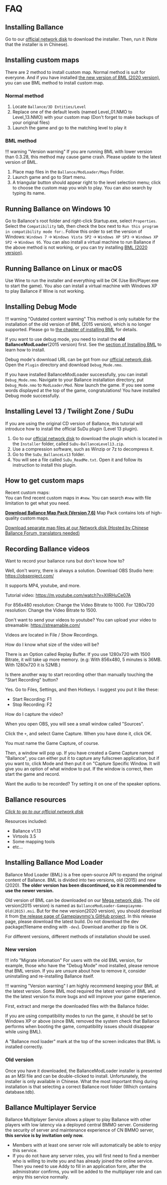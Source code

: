 # FAQ

## <span id="jump-1">Installing Ballance</span>

Go to our [official network disk](#jump-9) to download the installer. Then, run it (Note that the installer is in Chinese).

## <span id="jump-2">Installing custom maps</span>

There are 2 method to install custom map. Normal method is suit for everyone. And if you have installed [the new version of BML (2020 version)](#jump-10), you can use BML method to install custom map.

### Normal method

1. Locate `Ballance/3D Entities/Level`
1. Replace one of the default levels (named Level_01.NMO to Level_13.NMO) with your custom map (Don't forget to make backups of your original files)
1. Launch the game and go to the matching level to play it

### BML method

!!! warning "Version warning"
    If you are running BML with lower version than 0.3.28, this method may cause game crash. Please update to the latest version of BML.

1. Place map files in the `Ballance/ModLoader/Maps` Folder.
1. Launch game and go to Start menu.
1. A triangular button should appear right to the level selection menu; click to choose the custom map you wish to play. You can also search by typing its name.

## <span id="jump-3">Running Ballance on Windows 10</span>

Go to Ballance's root folder and right-click Startup.exe, select `Properties`. Select the `Compatibility` tab, then check the box next to `Run this program in compatibility mode for:`. Follow this order to set the version of Windows: `Windows 7` -> `Windows Vista SP2` -> `Windows XP SP3` -> `Windows XP SP2` -> `Windows 95`. You can also install a virtual machine to run Ballance if the above method is not working, or you can try installing [BML (2020 version)](#jump-10).

## <span id="jump-4">Running Ballance on Linux or macOS</span>

Use Wine to run the installer and everything will be OK (Use Bin/Player.exe to start the game). You also can install a virtual machine with Windows XP to play Ballance if Wine is not working.

## <span id="jump-5">Installing Debug Mode</span>

!!! warning "Outdated content warning"
    This method is only suitable for the installation of the old version of BML (2015 version), which is no longer supported. Please go to [the chapter of installing BML](#jump-10) for details.

If you want to use debug mode, you need to install the **old BallanceModLoader**(2015 version) first. See the [section of Installing BML](#jump-10) to learn how to install.

Debug mode's download URL can be got from our [official network disk](#jump-9). Open the `Plugin` directory and download `Debug_Mode.nmo`.

If you have installed BallanceModLoader successfully, you can install `Debug_Mode.nmo`. Navigate to your Ballance installation directory, put `Debug_Mode.nmo` to `ModLoader/Mod`. Now launch the game. If you see some words displayed at the top of the game, congratulations! You have installed Debug mode successfully.

## <span id="jump-6">Installing Level 13 / Twilight Zone / SuDu</span>

If you are using the original CD version of Ballance, this tutorial will introduce how to install the official SuDu plugin (Level 13 plugin).

1. Go to our [official network disk](#jump-9) to download the plugin which is located in the `Installer` folder, called `SuDu-BallanceLevel13.zip`.
1. Use a compression software, such as Winzip or 7z to decompress it.
1. Go to the `SuDu_BallanceLv13` folder.
1. You will see a file called `SuDu_ReadMe.txt`. Open it and follow its instruction to install this plugin.

## <span id="jump-7">How to get custom maps</span>

Recent custom maps:  
You can find recent custom maps in `#new`. You can search `#new` with file limitation to get what you need.

__[Download Ballance Map Pack (Version 7.6)](http://www.mediafire.com/folder/vyzo7893i0oln/Ballance_Map_Packs)__
Map Pack contains lots of high-quality custom maps.

[Download separate map files at our Network disk (Hosted by Chinese Ballance Forum, translators needed)](http://ballancemaps.ys168.com)  

## <span id="jump-8">Recording Ballance videos</span>

Want to record your ballance runs but don't know how to?

Well, don't worry, there is always a solution. Download OBS Studio here: https://obsproject.com/

It supports MP4, youtube, and more.

Tutorial video: https://m.youtube.com/watch?v=XllRHuCe07A

For 856x480 resolution: Change the Video Bitrate to 1000.
For 1280x720 resolution: Change the Video Bitrate to 1500.

Don't want to send your videos to youtube? You can upload your video to streamable: https://streamable.com/

Videos are located in File / Show Recordings.

How do I know what size of the video will be?

There is an Option called Replay Buffer. If you use 1280x720 with 1500 Bitrate, it will take up more memory.
(e.g: With 856x480, 5 minutes is 36MB. With 1280x720 it is 52MB.)

Is there another way to start recording other than manually touching the "Start Recording" button?

Yes. Go to Files, Settings, and then Hotkeys. I suggest you put it like these:
 - Start Recording: F1
 - Stop Recording: F2

How do I capture the video?

When you open OBS, you will see a small window called "Sources".

Click the `+`, and select Game Capture.
When you have done it, click OK.

You must name the Game Capture, of course.

Then, a window will pop up. If you have created a Game Capture named "Ballance", you can either put it to capture any fullscreen application, but if you want to, click Mode and then put it on "Capture Specific Window. It will give you an option of what window to put. If the window is correct, then start the game and record.

Want the audio to be recorded? Try setting it on one of the speaker options.

## <span id="jump-9">Ballance resources</span>

_[Click to go to our official network disk](https://mega.nz/#F!CV5SyapR!LbduTW51xmkDO4EDxMfH9w)_

Resources included:

* Ballance v1.13
* Virtools 3.5
* Some mapping tools
* etc...

## <span id="jump-10">Installing Ballance Mod Loader</span>

Ballance Mod Loader (BML) is a free open-source API to expand the original content of Ballance. BML is divided into two versions, old (2015) and new (2020). **The older version has been discontinued, so it is recommended to use the newer version.**

Old version of BML can be downloaded on our [Mega network disk](#jump-9). The old version(2015 version) is named as `BallanceModLoader-Gamepiaynmo-Old(2015).msi`. But for the new version(2020 version), you should download it from [the release page of Gamepiaynmo's GitHub project](https://github.com/Gamepiaynmo/BallanceModLoader/releases). In this release page, please download the latest build. Do not download the dev package(filename ending with `-dev`). Download another zip file is OK.

For different versions, different methods of installation should be used.

### New version

!!! info "Migrate infomation"
    For users with the old BML version, for example, those who have the "Debug Mode" mod installed, please remove that BML version. If you are unsure about how to remove it, consider uninstalling and re-installing Ballance itself.

!!! warning "Version warning"
    I am highly recommend keeping your BML at the latest version. Some BML mod required the latest version of BML and the the latest version fix more bugs and will improve your game experience.

First, extract and merge the downloaded files with the Ballance folder.

If you are using compatibility modes to run the game, it should be set to Windows XP or above (since BML removed the system check that Ballance performs when booting the game, compatibility issues should disappear while using BML).

A "Ballance mod loader" mark at the top of the screen indicates that BML is installed correctly.

### Old version

Once you have it downloaded, the BallanceModLoader installer is presented as an MSI file and can be double-clicked to install. Unfortunately, the installer is only available in Chinese. What the most important thing during installation is that selecting a correct Ballance root folder (Which contains database.tdb).

## <span id="jump-11">Ballance Multiplayer Service</span>

Ballance Multiplayer Service allows a player to play Ballance with other players with low latency via a deployed central BMMO server. Considering the security of server and maintenance experience of CN BMMO server, **this service is by invitation only now.**

* Members with at least one server role will automatically be able to enjoy this service.
* If you do not have any server roles, you will first need to find a member who is willing to invite you and has already joined the online service. Then you need to use Addy to fill in an application form, after the administrator confirms, you will be added to the multiplayer role and can enjoy this service normally.

